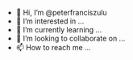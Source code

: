 - 👋 Hi, I’m @peterfranciszulu
- 👀 I’m interested in ...
- 🌱 I’m currently learning ...
- 💞️ I’m looking to collaborate on ...
- 📫 How to reach me ...

<!---
peterfranciszulu/peterfranciszulu is a ✨ special ✨ repository because its `README.md` (this file) appears on your GitHub profile.
You can click the Preview link to take a look at your changes.
--->
